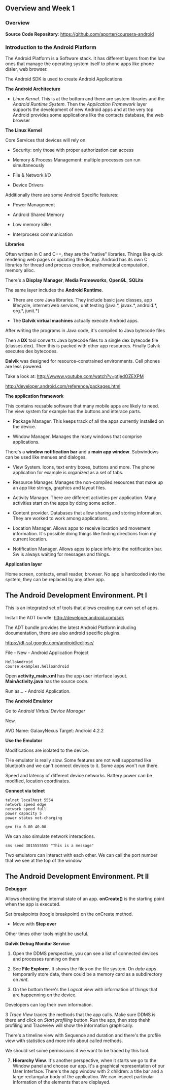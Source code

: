 ## Overview and Week 1 ##

### Overview ###

**Source Code Repository**:
https://github.com/aporter/coursera-android

### Introduction to the Android Platform ###

The Android Platform is a Software stack. It has different layers from the low ones that manage the operating system itself to phone apps like phone dialer, web browser.

The Android SDK is used to create Android Applications


**The Android Architecture**

* *Linux Kernel*. This is at the bottom and there are system libraries and the *Android Runtime System*. Then the *Application Framework* layer supports the development of new Android apps and at the very top Android provides some applications like the contacts database, the web browser


**The Linux Kernel**

Core Services that devices will rely on.

* Security: only those with proper authorization can access

* Memory & Process Management: multiple processes can run simultaneously

* File & Network I/O

* Device Drivers

Additionally there are some Android Specific features:

* Power Management

* Android Shared Memory

* Low memory killer

* Interprocess communication


**Libraries**

Often written in C and C++, they are the "native" libraries. Things like quick rendering web pages or updating the display. Android has its own C libraries for thread and process creation, mathematical computation, memory alloc.

There's a **Display Manager**, **Media Frameworks**, **OpenGL**, **SQLite**

The same layer includes the **Android Runtime**.

* There are core Java libraries. They include basic java classes, app lifecycle, internet/web services, unit testing (java.\*, javax.\*, android.\*, org.\*, junit.\*)

* The **Dalvik virtual machines** actually execute Android apps.

After writing the programs in Java code, it's compiled to Java bytecode files

Then a **DX** tool converts Java bytecode files to a single dex bytecode file (classes.dex). Then this is packed with other app resources. Finally Dalvik executes dex bytecodes.

**Dalvik** was designed for resource-constrained environments. Cell phones are less powered.

Take a look at: http://wwww.youtube.com/watch?v=ptjedOZEXPM

http://developer.android.com/reference/packages.html


**The application framework**

This contains reusable software that many mobile apps are likely to need. The view system for example has the buttons and interace parts.

* Package Manager. This keeps track of all the apps currently installed on the device.

* Window Manager. Manages the many windows that comprise applications.

There's a **window notification bar** and a **main app window**. Subwindows can be used like menues and dialoges.

* View System. Icons, text entry boxes, buttons and more. The phone application for example is organized as a set of tabs.

* Resource Manager. Manages the non-compiled resources that make up an app like strings, graphics and layout files.

* Activity Manager. There are different activities per application. Many activities start on the apps by doing some action.

* Content provider. Databases that allow sharing and storing information. They are worked to work among applications.

* Location Manager. Allows apps to receive location and movement information. It´s possible doing things like finding directions from my current location.

* Notification Manager. Allows apps to place info into the notification bar. Sw is always waiting for messages and things.


**Application layer**

Home screen, contacts, email reader, browser. No app is hardcoded into the system, they can be replaced by any other app.


## The Android Development Environment. Pt I ##

This is an integrated set of tools that allows creating our own set of apps.

Install the ADT bundle:
http://developer.android.com/sdk

The ADT bundle provides the latest Android Platform including documentation, there are also android specific plugins.

https://dl-ssl.google.com/android/eclipse/

File - New - Android Application Project

    HelloAndroid
    course.examples.helloandroid

Open **activity_main.xml** has the app user interface layout. **MainActivity.java** has the source code.

Run as... - Android Application.


**The Android Emulator**

Go to *Android Virtual Device Manager*

New.

AVD Name: GalaxyNexus
Target: Android 4.2.2

**Use the Emulator**

Modifications are isolated to the device.

THe emulator is really slow. Some features are not well supported like bluetooth and we can't connect devices to it. Some apps won't run there.

Speed and latency of different device networks. Battery power can be modified, location coordinates.

**Connect via telnet**

    telnet localhost 5554
    network speed edge
    network speed full
    power capacity 5
    power status not-charging

    geo fix 0.00 40.00

We can also simulate network interactions.

    sms send 3015555555 "This is a message"

Two emulators can interact with each other. We can call the port number that we see at the top of the window


## The Android Development Environment. Pt II ##

**Debugger**

Allows checking the internal state of an app. **onCreate()** is the starting point when the app is executed.

Set breakpoints (toogle breakpoint) on the onCreate method.

* Move with **Step over**

Other times other tools might be useful.


**Dalvik Debug Monitor Service**

1. Open the DDMS perspective, you can see a list of connected devices and processes running on them

2. See **File Explorer**. It shows the files on the file system. On *data* apps temporarily store data, there could be a memory card as a subdirectory on *mnt*.

3. On the bottom there's the *Logcat* view with information of things that are happenning on the device.

Developers can log their own information.

3 *Trace View* traces the methods that the app calls. Make sure DDMS is there and click on *Start profiling* button. Run the app, then stop thehh profiling and Traceview will show the information graphically.

There's a timeline view with Sequence and duration and there's the profile view with statistics and more info about called methods.

We should set some permissions if we want to be traced by this tool.

7. **Hierarchy View**. It's another perspective, when it starts we go to the Window panel and choose our app. It's a graphical representation of our User Interface. There's the app window with 2 children: a title bar and a large rectangular body of the application. We can inspect particular information of the elements that are displayed. 
